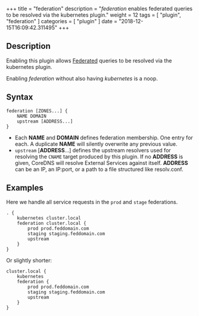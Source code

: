 +++
title = "federation"
description = "*federation* enables federated queries to be resolved via the kubernetes plugin."
weight = 12
tags = [ "plugin", "federation" ]
categories = [ "plugin" ]
date = "2018-12-15T16:09:42.311495"
+++

## Description

Enabling this plugin allows
[Federated](https://kubernetes.io/docs/tasks/federation/federation-service-discovery/) queries to be
resolved via the kubernetes plugin.

Enabling *federation* without also having *kubernetes* is a noop.

## Syntax

~~~
federation [ZONES...] {
    NAME DOMAIN
    upstream [ADDRESS...]
}
~~~

* Each **NAME** and **DOMAIN** defines federation membership. One entry for each. A duplicate
  **NAME** will silently overwrite any previous value.
* `upstream` [**ADDRESS**...] defines the upstream resolvers used for resolving the `CNAME` target
  produced by this plugin.  If no **ADDRESS** is given, CoreDNS
  will resolve External Services against itself. **ADDRESS** can be an IP, an IP:port, or a path
  to a file structured like resolv.conf.

## Examples

Here we handle all service requests in the `prod` and `stage` federations.

~~~
. {
    kubernetes cluster.local
    federation cluster.local {
        prod prod.feddomain.com
        staging staging.feddomain.com
        upstream
    }
}
~~~

Or slightly shorter:

~~~
cluster.local {
    kubernetes
    federation {
        prod prod.feddomain.com
        staging staging.feddomain.com
        upstream
    }
}
~~~
